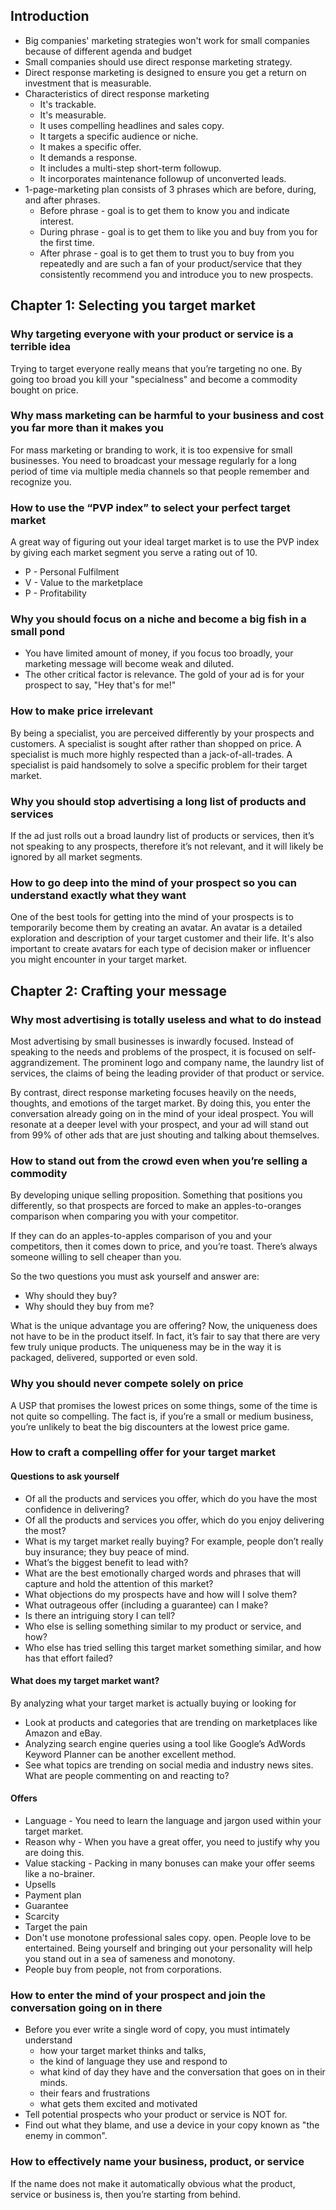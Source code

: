 ## Introduction
- Big companies' marketing strategies won't work for small companies because of different agenda and budget
- Small companies should use direct response marketing strategy.
- Direct response marketing is designed to ensure you get a return on investment that is measurable.
- Characteristics of direct response marketing
  - It's trackable.
  - It's measurable.
  - It uses compelling headlines and sales copy.
  - It targets a specific audience or niche.
  - It makes a specific offer.
  - It demands a response.
  - It includes a multi-step short-term followup.
  - It incorporates maintenance followup of unconverted leads.
- 1-page-marketing plan consists of 3 phrases which are before, during, and after phrases.
  - Before phrase - goal is to get them to know you and indicate interest.
  - During phrase - goal is to get them to like you and buy from you for the first time.
  - After phrase - goal is to get them to trust you to buy from you repeatedly and are such a fan of your product/service that they 
  consistently recommend you and introduce you to new prospects.
  
## Chapter 1: Selecting you target market

### Why targeting everyone with your product or service is a terrible idea
Trying to target everyone really means that you’re targeting no one. By going too broad you kill your "specialness"
and become a commodity bought on price.

### Why mass marketing can be harmful to your business and cost you far more than it makes you
For mass marketing or branding to work, it is too expensive for small businesses. You need to broadcast your message
regularly for a long period of time via multiple media channels so that people remember and recognize you.

### How to use the “PVP index” to select your perfect target market
A great way of figuring out your ideal target market is to use the PVP index by giving each market segment you serve a
rating out of 10.
- P - Personal Fulfilment
- V - Value to the marketplace
- P - Profitability

### Why you should focus on a niche and become a big fish in a small pond
- You have limited amount of money, if you focus too broadly, your marketing message will become weak and diluted.
- The other critical factor is relevance. The gold of your ad is for your prospect to say, "Hey that's for me!"

### How to make price irrelevant
By being a specialist, you are perceived differently by your prospects and customers. A specialist is sought after
rather than shopped on price. A specialist is much more highly respected than a jack-of-all-trades. A specialist is paid
handsomely to solve a specific problem for their target market.

### Why you should stop advertising a long list of products and services
If the ad just rolls out a broad laundry list of products or services, then it’s not speaking to any prospects,
therefore it’s not relevant, and it will likely be ignored by all market segments.
 
### How to go deep into the mind of your prospect so you can understand exactly what they want
One of the best tools for getting into the mind of your prospects is to temporarily become them by creating an avatar.
An avatar is a detailed exploration and description of your target customer and their life.
It's also important to create avatars for each type of decision maker or influencer you might encounter in your target
market.

## Chapter 2: Crafting your message

### Why most advertising is totally useless and what to do instead
Most advertising by small businesses is inwardly focused. Instead of speaking to the needs and problems of the prospect,
it is focused on self-aggrandizement. The prominent logo and company name, the laundry list of services, the claims of
being the leading provider of that product or service.

By contrast, direct response marketing focuses heavily on the needs, thoughts, and emotions of the target market.
By doing this, you enter the conversation already going on in the mind of your ideal prospect. You will resonate at a
deeper level with your prospect, and your ad will stand out from 99% of other ads that are just shouting and talking
about themselves.

### How to stand out from the crowd even when you’re selling a commodity
By developing unique selling proposition. Something that positions you differently, so that prospects are forced to
make an apples-to-oranges comparison when comparing you with your competitor.

If they can do an apples-to-apples comparison of you and your competitors, then it comes down to price, and you’re toast.
There’s always someone willing to sell cheaper than you.

So the two questions you must ask yourself and answer are:
- Why should they buy?
- Why should they buy from me?

What is the unique advantage you are offering? Now, the uniqueness does not have to be in the product itself.
In fact, it’s fair to say that there are very few truly unique products. The uniqueness may be in the way
it is packaged, delivered, supported or even sold.
 
### Why you should never compete solely on price
A USP that promises the lowest prices on some things, some of the time is not quite so compelling.
The fact is, if you’re a small or medium business, you’re unlikely to beat the big discounters at the lowest price game.

### How to craft a compelling offer for your target market
#### Questions to ask yourself
- Of all the products and services you offer, which do you have the most confidence in delivering?
- Of all the products and services you offer, which do you enjoy delivering the most?
- What is my target market really buying? For example, people don’t really buy insurance; they buy peace of mind.
- What’s the biggest benefit to lead with?
- What are the best emotionally charged words and phrases that will capture and hold the attention of this market?
- What objections do my prospects have and how will I solve them?
- What outrageous offer (including a guarantee) can I make? 
- Is there an intriguing story I can tell?
- Who else is selling something similar to my product or service, and how?
- Who else has tried selling this target market something similar, and how has that effort failed? 
 
#### What does my target market want?
By analyzing what your target market is actually buying or looking for
- Look at products and categories that are trending on marketplaces like Amazon and eBay.
- Analyzing search engine queries using a tool like Google’s AdWords Keyword Planner can be another excellent method.
- See what topics are trending on social media and industry news sites. What are people commenting on and reacting to?

#### Offers
- Language - You need to learn the language and jargon used within your target market.
- Reason why - When you have a great offer, you need to justify why you are doing this.
- Value stacking - Packing in many bonuses can make your offer seems like a no-brainer.
- Upsells
- Payment plan
- Guarantee
- Scarcity
- Target the pain
- Don't use monotone professional sales copy. open. People love to be entertained. Being yourself and bringing out
your personality will help you stand out in a sea of sameness and monotony.
- People buy from people, not from corporations.

### How to enter the mind of your prospect and join the conversation going on in there
- Before you ever write a single word of copy, you must intimately understand
  - how your target market thinks and talks,
  - the kind of language they use and respond to
  - what kind of day they have and the conversation that goes on in their minds.
  - their fears and frustrations
  - what gets them excited and motivated
- Tell potential prospects who your product or service is NOT for.
- Find out what they blame, and use a device in your copy known as "the enemy in common".

### How to effectively name your business, product, or service
If the name does not make it automatically obvious what the product, service or business is, then you’re starting
from behind.
 